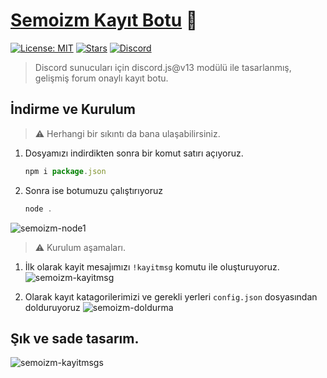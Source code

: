 # [Semoizm Kayıt Botu](https://github.com/semoizm) 🤖

[![License: MIT](https://img.shields.io/badge/License-MIT-yellow.svg)](https://opensource.org/licenses/MIT)
[![Stars](https://img.shields.io/github/stars/Semoizm/forum-kayit-discord)](https://github.com/Semoizm/forum-kayit-discord/stargazers)
[![Discord](https://discordapp.com/api/guilds/888476929336963113/widget.png?style=shield)](https://discord.gg/RXqDTcpJD8)


> Discord sunucuları için discord.js@v13 modülü ile tasarlanmış, gelişmiş forum onaylı kayıt botu.
## İndirme ve Kurulum

> :warning: Herhangi bir sıkıntı da bana ulaşabilirsiniz.
1. Dosyamızı indirdikten sonra bir komut satırı açıyoruz.
    ```js
    npm i package.json
    ```
2. Sonra ise botumuzu çalıştırıyoruz
    ```js
    node .
    ```
![semoizm-node1](https://semoizm.reeee.ee/5G7zhJ0Yq.gif)

> :warning: Kurulum aşamaları.

1. İlk olarak kayit mesajımızı `!kayitmsg` komutu ile oluşturuyoruz.
![semoizm-kayitmsg](https://semoizm.reeee.ee/5G7A9ztKJ.gif)

2. Olarak kayıt katagorilerimizi ve gerekli yerleri `config.json` dosyasından dolduruyoruz
![semoizm-doldurma](https://semoizm.reeee.ee/5G7ADVJ3G.gif)

## Şık ve sade tasarım.

![semoizm-kayitmsgs](https://semoizm.reeee.ee/5G7BxmPrw.gif)
